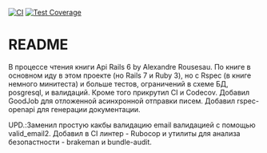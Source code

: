 [![CI](https://github.com/Lyams/book_api/actions/workflows/ci.yml/badge.svg)](https://github.com/Lyams/book_api/actions/workflows/ci.yml)
[![Test Coverage](https://codecov.io/gh/lyams/book_api/graph/badge.svg)](https://codecov.io/gh/lyams/book_api)
# README
В процессе чтения книги Api Rails 6 by Alexandre Rousesau.
По книге в основном иду в этом проекте (но Rails 7 и Ruby 3), но с Rspec (в книге немного минитеста) и
больше тестов, ограничений в схеме БД, posgresql, и валидаций.
Кроме того прикрутил CI и Codecov.
Добавил GoodJob для отложенной асинхронной отправки писем.
Добавил rspec-openapi для генерации документации.

UPD.:Заменил простую какбы валидацию email валидацией с помощью valid_email2.
Добавил в CI линтер - Rubocop и утилиты для анализа безопастности - brakeman и bundle-audit.

<!--
**Примеры Bash-запросов для промежуточного использования ("троганья"):**

Получение токена:
```bash
curl --header "Content-Type: application/json" --request POST --data ' {"user": {"email": "lyamsh@yandex.ru","password": "local123"}}' http://127.0.0.1:3000/api/v1/tokens
```

Пример создания товара:
```bash
curl --header "Authorization: eyJhbGciOiJIUzI1NiJ9.eyJ1c2VyX2lkIjo0LCJleHAiOjE2NDI5NjYzNDV9.M8Q3C4hvV-jMffQccYHuj1eOa65csKPP4ziVO4RKJAw" http://localhost:3000/api/v1/products --request POST --data '{"product":{"price":100,"title":"Fignya","published":true,"quantity":100 }}' -H "Content-type: application/json"
```

Пример создания заказа:
```bash
curl --header "Authorization: eyJhbGciOiJIUzI1NiJ9.eyJ1c2VyX2lkIjo0LCJleHAiOjE2NDI5NjYzNDV9.M8Q3C4hvV-jMffQccYHuj1eOa65csKPP4ziVO4RKJAw"  --request POST --data '{ "order": { "product_ids_and_quantities": [ { "product_id": "1", "quantity": "2" },{ "product_id": "3", "quantity": "3" } ] } }' http://127.0.0.1:3000/api/v1/orders -H "Content-type: application/json"
```
